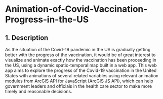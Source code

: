 # Animation-of-Covid-Vaccination-Progress-in-the-US
## 1. Description
As the situation of the Covid-19 pandemic in the US is gradually getting better with the progress of the vaccination, it would be of great interest to visualize and animate exactly how the vaccination has been proceeding in the US, using a dynamic spatio-temporal map built in a web app. This web app aims to explore the progress of the Covid-19 vaccination in the United States with animations of several related variables using relevant animation modules from ArcGIS API for JavaScript (ArcGIS JS API), which can help government leaders and officials in the health care sector to make more timely and reasonable decisions.
